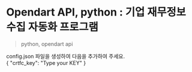 # Opendart API, python : 기업 재무정보 수집 자동화 프로그램 

> python, opendart api 

config.json 파일을 생성하여 다음을 추가하여 주세요. </br>
{ "crtfc_key": "Type your KEY" }
